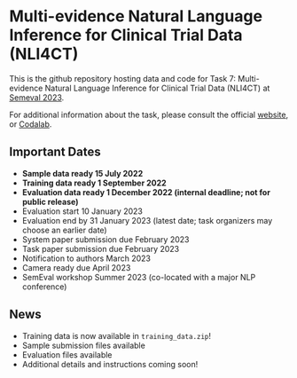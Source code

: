 # Multi-evidence Natural Language Inference for Clinical Trial Data (NLI4CT)

This is the github repository hosting data and code for Task 7: Multi-evidence Natural Language Inference for Clinical Trial Data (NLI4CT) at [Semeval 2023](https://semeval.github.io/SemEval2023/). 

For additional information about the task, please consult the official [website](https://sites.google.com/view/nli4ct/home), or [Codalab](https://codalab.lisn.upsaclay.fr/competitions/8937).

## Important Dates
* **Sample data ready 15 July 2022**
* **Training data ready 1 September 2022**
* **Evaluation data ready 1 December 2022 (internal deadline; not for public release)**
* Evaluation start 10 January 2023
* Evaluation end by 31 January 2023 (latest date; task organizers may choose an earlier date)
* System paper submission due February 2023
* Task paper submission due February 2023
* Notification to authors March 2023
* Camera ready due April 2023
* SemEval workshop Summer 2023 (co-located with a major NLP conference)

## News

* Training data is now available in `training_data.zip`!
* Sample submission files available
* Evaluation files available
* Additional details and instructions coming soon!
